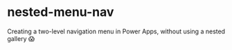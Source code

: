 # nested-menu-nav
Creating a two-level navigation menu in Power Apps, without using a nested gallery 😱
